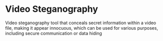 # Video Steganography
Video steganography tool that conceals secret information within a video file, making it appear innocuous, which can be used for various purposes, including secure communication or data hiding
